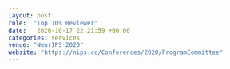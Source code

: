 ```yaml
---
layout: post
role:  "Top 10% Reviewer"
date:   2020-10-17 22:21:59 +00:00
categories: services
venue: "NeurIPS 2020"
website: "https://nips.cc/Conferences/2020/ProgramCommittee"
---
```

